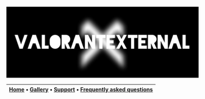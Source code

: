 [![Header](https://raw.githubusercontent.com/ValorantExternal/ValorantExternal/main/Files/Home/header.jpg)](#top)

| [Home](https://github.com/ValorantExternal/home) • [Gallery](https://github.com/ValorantExternal/gallery) • [Support](https://github.com/ValorantExternal/support) • [Frequently asked questions](https://github.com/ValorantExternal/faq) |
:----------------------------------------------------------: |
